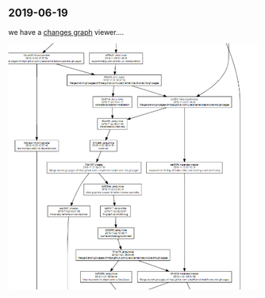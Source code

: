 ## 2019-06-19

we have a [changes graph](../../files/changesgraph.md) viewer....

![](changesgraph.png)
